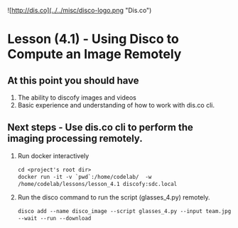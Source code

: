 ![http://dis.co](../../misc/disco-logo.png "Dis.co")

# Lesson (4.1) - Using Disco to Compute an Image Remotely
## At this point you should have
1. The ability to discofy images and videos
2. Basic experience and understanding of how to work with dis.co cli.

## Next steps - Use dis.co cli to perform the imaging processing remotely.
1. Run docker interactively 
    ```{r, engine='bash', interactive_disco}
    cd <project's root dir> 
    docker run -it -v `pwd`:/home/codelab/  -w /home/codelab/lessons/lesson_4.1 discofy:sdc.local
    ```
2. Run the disco command to run the script (glasses_4.py) remotely. 
    ```{r, engine='bash', run_demo}
    disco add --name disco_image --script glasses_4.py --input team.jpg --wait --run --download

    ```
        

 

